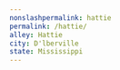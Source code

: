 ```yaml
---
﻿nonslashpermalink: hattie
permalink: /hattie/
alley: Hattie
city: D'lberville
state: Mississippi
---
```

